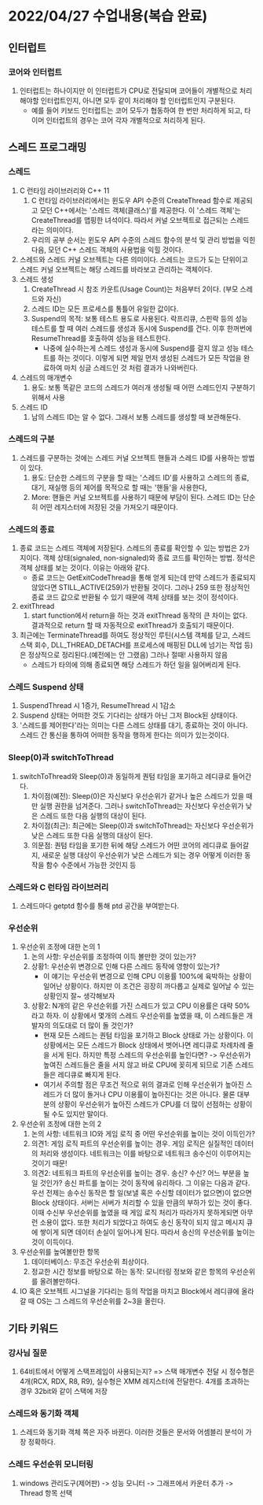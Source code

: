 # 2022/04/27 수업내용(복습 완료)
## 인터럽트
### 코어와 인터럽트
1. 인터럽트는 하나이지만 이 인터럽트가 CPU로 전달되며 코어들이 개별적으로 처리해야할 인터럽트인지, 아니면 모두 같이 처리해야 할 인터럽트인지 구분된다.
    * 예를 들어 키보드 인터럽트는 코어 모두가 협동하여 한 번만 처리하게 되고, 타이머 인터럽트의 경우는 코어 각자 개별적으로 처리하게 된다.

## 스레드 프로그래밍
### 스레드
1. C 런타임 라이브러리와 C++ 11
    1) C 런타임 라이브러리에서는 윈도우 API 수준의 CreateThread 함수로 제공되고 모던 C++에서는 '스레드 객체(클래스)'를 제공한다. 이 '스레드 객체'는 CreateThread를 맵핑한 녀석이다. 따라서 커널 오브젝트로 접근되는 스레드라는 의미이다.
    2) 우리의 공부 순서는 윈도우 API 수준의 스레드 함수의 분석 및 관리 방법을 익힌 다음, 모던 C++ 스레드 객체의 사용법을 익힐 것이다.
2. 스레드와 스레드 커널 오브젝트는 다른 의미이다. 스레드는 코드가 도는 단위이고 스레드 커널 오브젝트는 해당 스레드를 바라보고 관리하는 객체이다.
3. 스레드 생성
    1) CreateThread 시 참조 카운트(Usage Count)는 처음부터 2이다. (부모 스레드와 자신)
    2) 스레드 ID는 모든 프로세스를 통틀어 유일한 값이다.
    3) Suspend의 목적: 보통 테스트 용도로 사용된다. 락프리큐, 스핀락 등의 성능 테스트를 할 때 여러 스레드를 생성과 동시에 Suspend를 건다. 이후 한꺼번에 ResumeThread를 호출하여 성능을 테스트한다.
        * 나중에 실수하는게 스레드 생성과 동시에 Suspend를 걸지 않고 성능 테스트를 하는 것이다. 이렇게 되면 제일 먼저 생성된 스레드가 모든 작업을 완료하여 마치 싱글 스레드인 것 처럼 결과가 나와버린다.
4. 스레드의 매개변수
    1) 용도: 보통 똑같은 코드의 스레드가 여러개 생성될 때 어떤 스레드인지 구분하기 위해서 사용
5. 스레드 ID
    1) 남의 스레드 ID는 알 수 없다. 그래서 보통 스레드를 생성할 때 보관해둔다.

### 스레드의 구분
1. 스레드를 구분하는 것에는 스레드 커널 오브젝트 핸들과 스레드 ID를 사용하는 방법이 있다. 
    1) 용도: 단순한 스레드의 구분을 할 때는 '스레드 ID'를 사용하고 스레드의 종료, 대기, 재실행 등의 제어를 목적으로 할 때는 '핸들'을 사용한다,
    2) More: 핸들은 커널 오브젝트를 사용하기 때문에 부담이 된다. 스레드 ID는 단순히 어떤 레지스터에 저장된 것을 가져오기 때문이다.

### 스레드의 종료
1. 종료 코드는 스레드 객체에 저장된다. 스레드의 종료를 확인할 수 있는 방법은 2가지이다. 객체 상태(signaled, non-signaled)와 종료 코드를 확인하는 방법. 정석은 객체 상태를 보는 것이다. 이유는 아래와 같다.
    * 종료 코드는 GetExitCodeThread을 통해 얻게 되는데 만약 스레드가 종료되지 않았다면 STILL_ACTIVE(259)가 반환될 것이다. 그러나 259 또한 정상적인 종료 코드 값으로 반환될 수 있기 때문에 객체 상태를 보는 것이 정석이다.
2. exitThread
    1) start function에서 return을 하는 것과 exitThread 동작의 큰 차이는 없다. 결과적으로 return 할 때 자동적으로 exitThread가 호출되기 때문이다.
3. 최근에는 TerminateThread를 하여도 정상적인 루틴(시스템 객체를 닫고, 스레드 스택 회수, DLL_THREAD_DETACH를 프로세스에 매핑된 DLL에 넘기는 작업 등)은 정상적으로 정리된다.(예전에는 안 그랬음) 그러나 절때! 사용하지 않음
    * 스레드가 타의에 의해 종료되면 해당 스레드가 하던 일을 잃어버리게 된다.

### 스레드 Suspend 상태
1. SuspendThread 시 1증가, ResumeThread 시 1감소
2. Suspend 상태는 어떠한 것도 기다리는 상태가 아닌 그저 Block된 상태이다.
3. '스레드를 제어한다'라는 의미는 다른 스레드 상태를 대기, 종료하는 것이 아니다. 스레드 간 통신을 통하여 어떠한 동작을 행하게 한다는 의미가 있는것이다.

### Sleep(0)과 switchToThread
1. switchToThread와 Sleep(0)과 동일하게 퀀텀 타임을 포기하고 레디큐로 들어간다.
    1) 차이점(예전): Sleep(0)은 자신보다 우선순위가 같거나 높은 스레드가 있을 때만 실행 권한을 넘겨준다. 그러나 switchToThread는 자신보다 우선순위가 낮은 스레드 또한 다음 실행의 대상이 된다.
    2) 차이점(최근): 최근에는 Sleep(0)과 switchToThread는 자신보다 우선순위가 낮은 스레드 또한 다음 실행의 대상이 된다.
    3) 의문점: 퀀텀 타임을 포기한 뒤에 해당 스레드가 어떤 코어의 레디큐로 들어갈 지, 새로운 실행 대상이 우선순위가 낮은 스레드가 되는 경우 어떻게 이러한 동작을 함수 수준에서 가능한 것인지 등

### 스레드와 C 런타임 라이브러리
1. 스레드마다 getptd 함수를 통해 ptd 공간을 부여받는다.

### 우선순위
1. 우선순위 조정에 대한 논의 1
    1) 논의 사항: 우선순위를 조정하여 이득 볼만한 것이 있는가?
    2) 상황1: 우선순위 변경으로 인해 다른 스레드 동작에 영향이 있는가?
        * 이 얘기는 우선순위 변경으로 인해 CPU 이용률 100%에 육박하는 상황이 일어난 상황이다. 하지만 이 조건은 굉장히 까다롭고 실제로 일어날 수 있는 상황인지 잘~ 생각해보자
    3) 상황2: N개의 같은 우선순위를 가진 스레드가 있고 CPU 이용률은 대략 50%라고 하자. 이 상황에서 몇개의 스레드 우선순위를 높였을 때, 이 스레드들은 개발자의 의도대로 더 많이 돌 것인가?
        * 현재 모든 스레드는 퀀텀 타임을 포기하고 Block 상태로 가는 상황이다. 이 상황에서는 모든 스레드가 Block 상태에서 벗어나면 레디큐로 차례차례 줄을 서게 된다. 하지만 특정 스레드의 우선순위를 높인다면? -> 우선순위가 높여진 스레드들은 줄을 서지 않고 바로 CPU에 꽂히게 되므로 기존 스레드들은 레디큐로 빠지게 된다.
        * 여기서 주의할 점은 무조건 적으로 위의 결과로 인해 우선순위가 높아진 스레드가 더 많이 돌거나 CPU 이용률이 높아진다는 것은 아니다. 물론 대부분의 상황이 우선순위가 높아진 스레드가 CPU를 더 많이 선점하는 상황이 될 수도 있지만 말이다.
2. 우선순위 조정에 대한 논의 2
    1) 논의 사항: 네트워크 IO와 게임 로직 중 어떤 우선순위를 높이는 것이 이득인가?
    2) 의견1: 게임 로직 파트의 우선순위를 높이는 경우. 게임 로직은 실질적인 데이터의 처리와 생성이다. 네트워크는 이를 바탕으로 네트워크 송수신이 이루어지는 것이기 때문!
    3) 의견2: 네트워크 파트의 우선순위를 높이는 경우. 송신? 수신? 어느 부분을 높일 것인가? 송신 파트를 높이는 것이 동작에 유리하다. 그 이유는 다음과 같다. 우선 전제는 송수신 동작은 할 일(보낼 혹은 수신할 데이터가 없으면)이 없으면 Block 상태이다. 서버는 서버가 처리할 수 있을 만큼의 부하가 있는 것이 좋다. 이때 수신부 우선순위를 높였을 때 게임 로직 처리가 따라가지 못하게되면 아무런 소용이 없다. 또한 처리가 되었다고 하여도 송신 동작이 되지 않고 메시지 큐에 쌓이게 되면 데이터 손실이 일어나게 된다. 따라서 송신의 우선순위를 높이는 것이 이득이다.
3. 우선순위를 높여볼만한 항목
    1) 데이터베이스: 무조건 우선순위 최상이다.
    2) 정교한 시간 정보를 바탕으로 하는 동작: 모니터링 정보와 같은 항목의 우선순위를 올려볼만하다.
4. IO 혹은 오브젝트 시그널을 기다리는 등의 작업을 마치고 Block에서 레디큐에 올라갈 때 OS는 그 스레드의 우선순위를 2~3을 올린다.

## 기타 키워드
### 강사님 질문
1. 64비트에서 어떻게 스택프레임이 사용되는지? => 스택 매개변수 전달 시 정수형은 4개(RCX, RDX, R8, R9), 실수형은 XMM 레지스터에 전달한다. 4개를 초과하는 경우 32bit와 같이 스택에 저장 

### 스레드와 동기화 객체
1. 스레드와 동기화 객체 쪽은 자주 바뀐다. 이러한 것들은 문서와 어셈블리 분석이 가장 정확하다.

### 스레드 우선순위 모니터링
1. windows 관리도구(제어판) -> 성능 모니터 -> 그래프에서 카운터 추가 -> Thread 항목 선택
